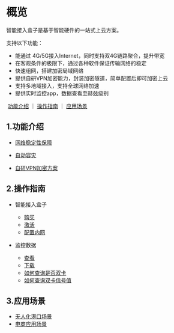 # 概览

智能接入盒子是基于智能硬件的一站式上云方案。

支持以下功能：

- 能通过 4G/5G接入Internet，同时支持双4G链路聚合，提升带宽
- 在客观条件的极限下，通过各种软件保证传输网络的稳定
- 快速组网，搭建加密局域网络
- 提供自研VPN加密能力，封装加密隧道，简单配置后即可加密上云
- 支持多地域接入，支持全球网络加速
- 提供实时监控app，数据查看至赫兹级别

​       [功能介绍](#1功能介绍)  ｜  [操作指南](#2操作指南)  ｜  [应用场景](#3应用场景)



## 1.功能介绍

* [网络稳定性保障](/accessgw/stability.md)

* [自动容灾](/accessgw/recovery.md)

* [自研VPN加密方案](/accessgw/VPN.md)

## 2.操作指南
* 智能接入盒子  
  
     * [购买](/accessgw/guide/buy)
     * [激活](/accessgw/guide/activate)
     * [配置内网](/accessgw/LAN.md)
* 监控数据
     * [查看]( /accessgw/guide/check)
     * [下载](/accessgw/guide/download)
     * [如何查询是否双卡](/accessgw/dual-sim.md)
     * [如何查询双卡信号值](/accessgw/signal.md)

## 3.应用场景

* [无人化港口场景](/accessgw/port.md)
* [电商应用场景](/accessgw/e-commerce.md)

